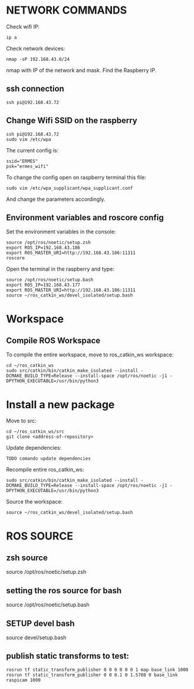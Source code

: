 # NETWORK COMMANDS

Check wifi IP:

```
ip a
```
Check network devices:

```
nmap -sP 192.168.43.0/24
```
nmap with IP of the network and mask. Find the Raspberry IP.
## ssh connection

```
ssh pi@192.168.43.72
```

## Change Wifi SSID on the raspberry


```
ssh pi@192.168.43.72
sudo vim /etc/wpa
```

The current config is:

```
ssid="ERMES"
psk="ermes_wifi"
```
To change the config open on raspberry terminal this file:
```
sudo vim /etc/wpa_supplicant/wpa_supplicant.conf 
```
And change the parameters accordingly.


## Environment variables and roscore config
Set the environment variables in the console:


```
source /opt/ros/noetic/setup.zsh
export ROS_IP=192.168.43.186  
export ROS_MASTER_URI=http://192.168.43.186:11311
roscore
```


Open the terminal in the raspberry and type:


```
source /opt/ros/noetic/setup.bash
export ROS_IP=192.168.43.177  
export ROS_MASTER_URI=http://192.168.43.186:11311
source ~/ros_catkin_ws/devel_isolated/setup.bash
```

# Workspace

## Compile ROS Workspace
To compile the entire workspace, move to ros_catkin_ws workspace:
```
cd ~/ros_catkin_ws
sudo src/catkin/bin/catkin_make_isolated --install -DCMAKE_BUILD_TYPE=Release --install-space /opt/ros/noetic -j1 -DPYTHON_EXECUTABLE=/usr/bin/python3
```

# Install a new package
Move to src:
```
cd ~/ros_catkin_ws/src
git clone <address-of-repository>
```
Update dependencies:

```
TODO comando update dependencies
```

Recompile entire ros_catkin_ws:

```
sudo src/catkin/bin/catkin_make_isolated --install -DCMAKE_BUILD_TYPE=Release --install-space /opt/ros/noetic -j1 -DPYTHON_EXECUTABLE=/usr/bin/python3
```

Source the workspace:

```
source ~/ros_catkin_ws/devel_isolated/setup.bash
```

<!--Finish the document when useful command must be added-->



# ROS SOURCE
## zsh source
source /opt/ros/noetic/setup.zsh

## setting the ros source for bash
source /opt/ros/noetic/setup.bash


## SETUP devel bash

source devel/setup.bash


## publish static transforms to test:

```
rosrun tf static_transform_publisher 0 0 0 0 0 0 1 map base_link 1000
rosrun tf static_transform_publisher 0 0 0.1 0 1.5708 0 base_link raspicam 1000
```